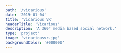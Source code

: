```yaml
---
path: '/vicarious'
date: '2019-01-04'
title: 'Vicarious VR'
headerTitle: 'Vicarious'
description: 'A 360° media based social network.'
type: 'project'
image: 'vicariousvr.jpg'
backgroundColor: '#000000'
---
```


